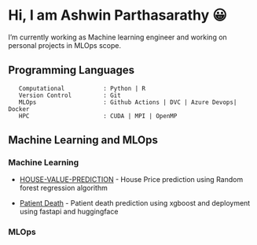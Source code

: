 # Hi, I am Ashwin Parthasarathy 😀
  I’m currently working as Machine learning engineer and working on personal projects in MLOps scope.
  
## Programming Languages ##

```
   Computational           : Python | R
   Version Control         : Git
   MLOps                   : Github Actions | DVC | Azure Devops| Docker
   HPC                     : CUDA | MPI | OpenMP
```
  

## Machine Learning and MLOps ##

### Machine Learning #### 
 - [HOUSE-VALUE-PREDICTION](https://github.com/Ashwin143/HOUSE-VALUE-PREDICTION ) - House Price prediction using Random forest regression algorithm
   
 - [Patient Death](https://github.com/Ashwin143/patient_death) - Patient death prediction using xgboost and deployment using fastapi and huggingface

### MLOps ####



